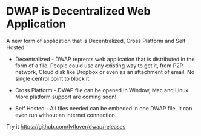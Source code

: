 # DWAP is Decentralized Web Application
A new form of application that is Decentralized, Cross Platform and Self Hosted


* Decentralized - DWAP reprents web application that is distributed in the form of a file. People could use any existing way to get it, from P2P network, Cloud disk like Dropbox or even as an attachment of email. No single centrol point to block it. 

* Cross Platform - DWAP file can be opened in Window, Mac and Linux. More platform support are coming soon!

* Self Hosted - All files needed can be embeded in one DWAP file. It can even run without an internet connection.

Try it https://github.com/lvtlover/dwap/releases
